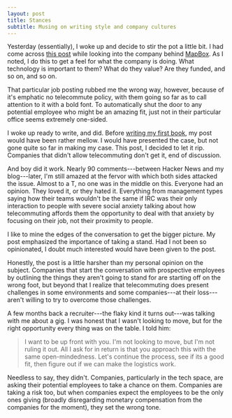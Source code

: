 ```yaml
---
layout: post
title: Stances
subtitle: Musing on writing style and company cultures
---
```


Yesterday (essentially), I woke up and decide to stir the pot a little bit.  I
had come across [this post][Dev Seed Job] while looking into the company behind
[MapBox][].  As I noted, I do this to get a feel for what the company is doing.
What technology is important to them?  What do they value?  Are they funded,
and so on, and so on.

That particular job posting rubbed me the wrong way, however, because of it's
emphatic no telecommute policy, with them going so far as to call attention to
it with a bold font.  To automatically shut the door to any potential employee
who might be an amazing fit, just not in their particular office seems
extremely one-sided.

I woke up ready to write, and did.  Before [writing my first book][PragGit1],
my post would have been rather mellow.  I would have presented the case, but
not gone quite so far in making my case.  This post, I decided to let it rip.
Companies that didn't allow telecommuting don't get it, end of discussion.

And boy did it work.  Nearly 90 comments---between Hacker News and my
blog---later, I'm still amazed at the fervor with which both sides attacked the
issue.  Almost to a T, no one was in the middle on this.  Everyone had an
opinion.  They loved it, or they hated it.  Everything from management types
saying how their teams wouldn't be the same if IRC was their only interaction
to people with severe social anxiety talking about how telecommuting affords
them the opportunity to deal with that anxiety by focusing on their job, not
their proximity to people.

I like to mine the edges of the conversation to get the bigger picture.  My
post emphasized the importance of taking a stand.  Had I not been so
opinionated, I doubt much interested would have been given to the post.

Honestly, the post is a little harsher than my personal opinion on the subject.
Companies that start the conversation with prospective employees by outlining
the things they aren't going to stand for are starting off on the wrong foot,
but beyond that I realize that telecommuting does present challenges in some
environments and some companies---at their loss---aren't willing to try to
overcome those challenges.

A few months back a recruiter---the flaky kind it turns out---was talking with
me about a gig.  I was honest that I wasn't looking to move, but for the right
opportunity every thing was on the table.  I told him:

> I want to be up front with you.  I'm not looking to move, but I'm not ruling
> it out.  All I ask for in return is that you approach this with the same
> open-mindedness.  Let's continue the process, see if its a good fit, then
> figure out if we can make the logistics work.

Needless to say, they didn't.  Companies, particularly in the tech space, are
asking their potential employees to take a chance on them.  Companies are
taking a risk too, but when companies expect the employees to be the only ones
giving (broadly disregarding monetary compensation from the companies for the
moment), they set the wrong tone.


[Dev Seed Job]: http://developmentseed.org/jobs
[MapBox]: http://mapbox.com/
[PragGit1]: http://pragprog.com/titles/tsgit/
